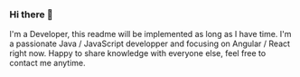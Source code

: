 ### Hi there 👋

I'm a Developer, this readme will be implemented as long as I have time.
I'm a passionate Java / JavaScript developper and focusing on Angular / React right now.
Happy to share knowledge with everyone else, feel free to contact me anytime.

<!--
**metaXIII/metaXIII** is a ✨ _special_ ✨ repository because its `README.md` (this file) appears on your GitHub profile.

Here are some ideas to get you started:

- 🔭 I’m currently working on ...
- 🌱 I’m currently learning ...
- 👯 I’m looking to collaborate on ...
- 🤔 I’m looking for help with ...
- 💬 Ask me about ...
- 📫 How to reach me: ...
- 😄 Pronouns: ...
- ⚡ Fun fact: ...
-->

